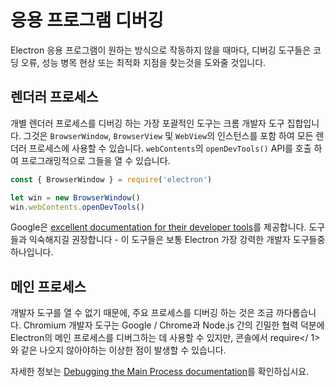 # 응용 프로그램 디버깅

Electron 응용 프로그램이 원하는 방식으로 작동하지 않을 때마다, 디버깅 도구들은 코딩 오류, 성능 병목 현상 또는 최적화 지점을 찾는것을 도와줄 것입니다.

## 렌더러 프로세스

개별 렌더러 프로세스를 디버깅 하는 가장 포괄적인 도구는 크롬 개발자 도구 집합입니다. 그것은 `BrowserWindow`, `BrowserView` 및 `WebView`의 인스턴스를 포함 하여 모든 렌더러 프로세스에 사용할 수 있습니다. `webContents`의 `openDevTools()` API를 호출 하여 프로그래밍적으로 그들을 열 수 있습니다.

```javascript
const { BrowserWindow } = require('electron')

let win = new BrowserWindow()
win.webContents.openDevTools()
```

Google은 [excellent documentation for their developer tools](https://developer.chrome.com/devtools)를 제공합니다. 도구들과 익숙해지길 권장합니다 - 이 도구들은 보통 Electron 가장 강력한 개발자 도구들중 하나입니다.

## 메인 프로세스

개발자 도구를 열 수 없기 때문에, 주요 프로세스를 디버깅 하는 것은 조금 까다롭습니다. Chromium 개발자 도구는 Google / Chrome과 Node.js 간의 긴밀한 협력 덕분에 Electron의 메인 프로세스를 디버그하는 데 사용할 수 있지만,  콘솔에서  require</ 1> 와 같은 나오지 않아야하는 이상한 점이 발생할 수 있습니다.</p>

<p spaces-before="0">자세한 정보는 <a href="./debugging-main-process.md">Debugging the Main Process documentation</a>를 확인하십시요.</p>
